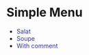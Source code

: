 <h1>Simple Menu</h1>
<ul>
<li><span style="color: #333399;">Salat</span></li>
<li><span style="color: #333399;">Soupe</span></li>
<li><span style="color: #333399;">With comment</span></li>
</ul>
